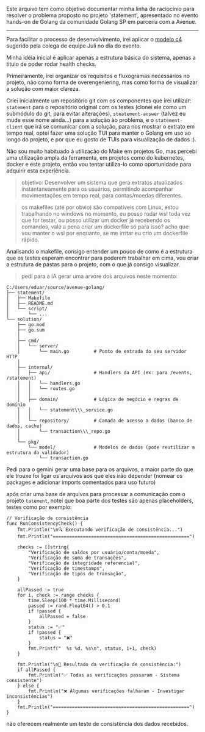 Este arquivo tem como objetivo documentar minha linha de raciocínio para resolver o problema proposto no projeto 'statement', apresentado no evento hands-on de Golang da comunidade Golang SP em parceria com a Avenue.



---



Para facilitar o processo de desenvolvimento, irei aplicar o [modelo c4](https://c4model.com/) sugerido pela colega de equipe Juli no dia do evento.



Minha idéia inicial é aplicar apenas a estrutura básica do sistema, apenas a titulo de poder rodar health checks.



Primeiramente, irei organizar os requisitos e fluxogramas necessários no projeto, não como forma de overengeniering, mas como forma de visualizar a solução com maior clareza.



Criei inicialmente um repositório git com os componentes que irei utilizar: `statement` para o repositório original com os testes (clonei ele como um submódulo do git, para evitar alterações), `steatement-answer` (talvez eu mude esse nome ainda...) para a solução ào problema, e o `statement-client` que irá se comunicar com a solução, para nos mostrar o extrato em tempo real, optei fazer uma solução TUI para manter o Golang em uso ao longo do projeto, e por que eu gosto de TUIs para visualização de dados :).



Não sou muito habituado à utilização do Make em projetos Go, mas percebi uma utilização ampla da ferramenta, em projetos como do kubernetes, docker e este projeto, então vou tentar utiliza-lo como oportunidade para adquirir esta experiência.

> objetivo: Desenvolver um sistema que gera extratos atualizados instantaneamente para os usuários, permitindo acompanhar movimentações em tempo real, para contas/moedas diferentes.

> os makefiles (até por obvio) são compatíveis com Linux, estou trabalhando no windows no momento, eu posso rodar wsl toda vez que for testar, ou posso utilizar um docker já recebendo os comandos, vale a pena criar um dockerfile só para isso? acho que vou manter o wsl por enquanto, se me irritar eu crio um dockerfile rápido.



Analisando o makefile, consigo entender um pouco de como é a estrutura que os testes esperam encontrar para poderem trabalhar em cima, vou criar a estrutura de pastas para o projeto, com o que já consigo visualizar.

> pedi para a IA gerar uma arvore dos arquivos neste momento: 



```
C:/Users/eduar/source/avenue-golang/
├── statement/
│   ├── Makefile
│   ├── README.md
│   └── script/
│       └── ...
└── solution/
    ├── go.mod
    ├── go.sum
    │
    ├── cmd/
    │   └── server/
    │       └── main.go         # Ponto de entrada do seu servidor HTTP
    │
    ├── internal/
    │   ├── api/                # Handlers da API (ex: para /events, /statement)
    │   │   └── handlers.go
    │   │   └── routes.go
    │   │
    │   ├── domain/             # Lógica de negócio e regras de domínio
    │   │   └── statement\\\_service.go
    │   │
    │   └── repository/         # Camada de acesso a dados (banco de dados, cache)
    │       └── transaction\\\_repo.go
    │
    └── pkg/
        └── model/              # Modelos de dados (pode reutilizar a estrutura do validador)
            └── transaction.go
``` 

Pedi para o gemini gerar uma base para os arquivos, a maior parte do que ele trouxe foi ligar os arquivos aos que eles irão depender (nomear os packages e adicionar imports comentados para uso futuro)

após criar uma base de arquivos para processar a comunicação com o projeto `tatement`, notei que boa parte dos testes são apenas placeholders, testes como por exemplo:
``` 
// Verificação de consistência
func RunConsistencyCheck() {
	fmt.Println("\n🔍 Executando verificação de consistência...")
	fmt.Println("==================================================")

	checks := []string{
		"Verificação de saldos por usuário/conta/moeda",
		"Verificação de soma de transações",
		"Verificação de integridade referencial",
		"Verificação de timestamps",
		"Verificação de tipos de transação",
	}

	allPassed := true
	for i, check := range checks {
		time.Sleep(100 * time.Millisecond)
		passed := rand.Float64() > 0.1
		if !passed {
			allPassed = false
		}
		status := "✅"
		if !passed {
			status = "❌"
		}
		fmt.Printf("  %s %d. %s\n", status, i+1, check)
	}

	fmt.Println("\n🎯 Resultado da verificação de consistência:")
	if allPassed {
		fmt.Println("✅ Todas as verificações passaram - Sistema consistente")
	} else {
		fmt.Println("❌ Algumas verificações falharam - Investigar inconsistências")
	}
	fmt.Println("==================================================")
}
```
não oferecem realmente um teste de consistência dos dados recebidos.